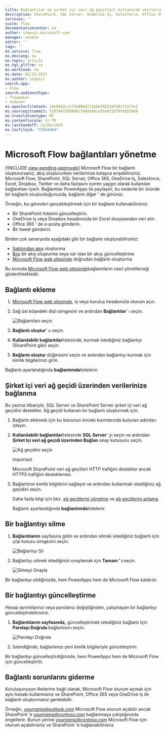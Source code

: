 ```yaml
---
title: Bağlantılar ve şirket içi veri ağ geçitleri kullanarak verilerinize bağlanmayı öğrenin | Microsoft Docs
description: SharePoint, SQL Server, OneDrive Iş, Salesforce, Office 365, OneDrive, Dropbox, Twitter, Google Drive ve diğer bağlantıları ekleyin veya yönetin
services: ''
suite: flow
documentationcenter: na
author: stepsic-microsoft-com
manager: anneta
editor: ''
tags: ''
ms.service: flow
ms.devlang: na
ms.topic: article
ms.tgt_pltfrm: na
ms.workload: na
ms.date: 02/15/2017
ms.author: stepsic
search.app:
- Flow
search.audienceType:
- flowmaker
- enduser
ms.openlocfilehash: 1de8602cc573e800d721b6b70222df49cf1577e3
ms.sourcegitcommit: 510706f5699b6cf9dda9dcafbed715f9f6d559e8
ms.translationtype: MT
ms.contentlocale: tr-TR
ms.lasthandoff: 11/04/2019
ms.locfileid: "73544764"
---
```

# <a name="manage-connections-in-microsoft-flow"></a>Microsoft Flow bağlantıları yönetme
[!INCLUDE [view-pending-approvals](includes/cc-rebrand.md)]
Microsoft Flow bir bağlantı oluşturursanız, akış oluştururken verilerinize kolayca erişebilirsiniz. Microsoft Flow, SharePoint, SQL Server, Office 365, OneDrive Iş, Salesforce, Excel, Dropbox, Twitter ve daha fazlasını içeren yaygın olarak kullanılan bağlantıları içerir. Bağlantılar PowerApps ile paylaşılır, bu nedenle bir üründe bir bağlantı oluşturduğunuzda, bağlantı diğer ' de görünür.

Örneğin, bu görevleri gerçekleştirmek için bir bağlantı kullanabilirsiniz:

* Bir SharePoint listesini güncelleştirin.
* OneDrive Iş veya Dropbox hesabınızda bir Excel dosyasından veri alın.
* Office 365 ' de e-posta gönderin.
* Bir tweet gönderin.

Birden çok senaryoda aşağıdaki gibi bir bağlantı oluşturabilirsiniz:

* [Şablondan akış](get-started-logic-template.md) oluşturma
* [Boş](get-started-logic-flow.md) bir akış oluşturma veya var olan bir akışı güncelleştirme
* [Microsoft Flow web sitesinde][1] doğrudan bağlantı oluşturma

Bu konuda [Microsoft Flow web sitesinde][1]bağlantıların nasıl yönetileceği gösterilmektedir.

## <a name="add-a-connection"></a>Bağlantı ekleme
1. [Microsoft Flow web sitesinde][1], iş veya kuruluş hesabınızla oturum açın.
2. Sağ üst köşedeki dişli simgesini ve ardından **Bağlantılar**' ı seçin.
   
    ![Bağlantıları seçin](./media/add-manage-connections/connections-menu.png)
3. **Bağlantı oluştur**' u seçin.
4. **Kullanılabilir bağlantılar**listesinde, kurmak istediğiniz bağlantıyı (SharePoint gibi) seçin.
5. **Bağlantı oluştur** düğmesini seçin ve ardından bağlantıyı kurmak için kimlik bilgilerinizi girin.

Bağlantı ayarlandığında **bağlantımda**listelenir.

## <a name="connect-to-your-data-through-an-on-premises-data-gateway"></a>Şirket içi veri ağ geçidi üzerinden verilerinize bağlanma
Bu yazma itibariyle, SQL Server ve SharePoint Server şirket içi veri ağ geçidini destekler. Ağ geçidi kullanan bir bağlantı oluşturmak için:

1. Bağlantı eklemek için bu konunun önceki kısımlarında bulunan adımları izleyin.
2. **Kullanılabilir bağlantılar**listesinde **SQL Server**' yi seçin ve ardından **Şirket Içi veri ağ geçidi üzerinden Bağlan** onay kutusunu seçin.
   
    ![Ağ geçidini seçin](./media/add-manage-connections/select-gateway.png)
   
   > [!IMPORTANT]
   > Microsoft SharePoint veri ağ geçitleri HTTP trafiğini destekler ancak HTTPS trafiğini desteklemez.
   > 
   > 
3. Bağlantının kimlik bilgilerini sağlayın ve ardından kullanmak istediğiniz ağ geçidini seçin.
   
    Daha fazla bilgi için bkz. [ağ geçitlerini yönetme](gateway-manage.md) ve [ağ geçitlerini anlama](gateway-reference.md).
   
    Bağlantı ayarlandığında **bağlantımda**listelenir.

## <a name="delete-a-connection"></a>Bir bağlantıyı silme
1. **Bağlantılarım** sayfasına gidin ve ardından silmek istediğiniz bağlantı için çöp kutusu simgesini seçin.
   
    ![Bağlantıyı Sil](./media/add-manage-connections/delete-connection.png)
2. Bağlantıyı silmek istediğinizi onaylamak için **Tamam ' ı** seçin.
   
    ![Silmeyi Onayla](./media/add-manage-connections/delete-confirmation.png)

Bir bağlantıyı sildiğinizde, hem PowerApps hem de Microsoft Flow kaldırılır.

## <a name="update-a-connection"></a>Bir bağlantıyı güncelleştirme
Hesap ayrıntılarınız veya parolanız değiştiğinden, çalışmayan bir bağlantıyı güncelleştirebilirsiniz.

1. **Bağlantılarım sayfasında,** güncelleştirmek istediğiniz bağlantı Için **Parolayı Doğrula** bağlantısını seçin.
   
    ![Parolayı Doğrula](./media/add-manage-connections/verify-password.png)
2. İstendiğinde, bağlantınızı yeni kimlik bilgileriyle güncelleştirin.

Bir bağlantıyı güncelleştirdiğinizde, hem PowerApps hem de Microsoft Flow için güncelleştirilir.

## <a name="troubleshoot-a-connection"></a>Bağlantı sorunlarını giderme
Kuruluşunuzun ilkelerine bağlı olarak, Microsoft Flow oturum açmak için aynı hesabı kullanmanız ve SharePoint, Office 365 veya OneDrive Iş ile bağlantı oluşturmanız gerekebilir.

Örneğin, *yourname@outlook.com* Microsoft Flow oturum açabilir ancak SharePoint 'e *yourname@contoso.com* bağlanmaya çalıştığınızda engellenir. Bunun yerine *yourname@contoso.com* Microsoft Flow için oturum açabilirsiniz ve SharePoint 'e bağlanabilirsiniz.

<!--Reference links in article-->
[1]: https://flow.microsoft.com
